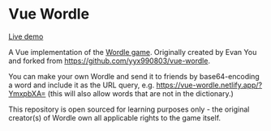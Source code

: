 # Vue Wordle

[Live demo](https://vue-wordle.netlify.app/)

A Vue implementation of the [Wordle game](https://www.powerlanguage.co.uk/wordle/). Originally created by Evan You and forked from https://github.com/yyx990803/vue-wordle. 

You can make your own Wordle and send it to friends by base64-encoding a word and include it as the URL query, e.g. https://vue-wordle.netlify.app/?YmxpbXA= (this will also allow words that are not in the dictionary.)

This repository is open sourced for learning purposes only - the original creator(s) of Wordle own all applicable rights to the game itself.
